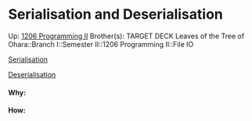 # Serialisation and Deserialisation

Up: [1206 Programming II](1206_programming_ii)
Brother(s):
TARGET DECK
Leaves of the Tree of Ohara::Branch I::Semester II::1206 Programming II::File IO

[Serialisation](serialisation)

[Deserialisation](deserialisation)






































#### Why:
#### How:









